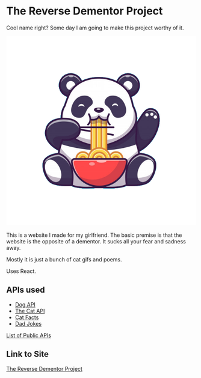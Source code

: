 # The Reverse Dementor Project

Cool name right? Some day I am going to make this project worthy of it. 

<p align="center">
  <img src="./src/assets/ramen-panda.png" />
</p>

This is a website I made for my girlfriend. The basic premise is that the website is the opposite of a dementor. It sucks all your fear and sadness away.

Mostly it is just a bunch of cat gifs and poems. 

Uses React.

## APIs used

- [Dog API](https://dog.ceo/dog-api/)
- [The Cat API](https://docs.thecatapi.com/)
- [Cat Facts](https://cat-fact.herokuapp.com/)
- [Dad Jokes](https://icanhazdadjoke.com/api)

[List of Public APIs](https://github.com/public-apis/public-apis)

## Link to Site

[The Reverse Dementor Project](https://reverse-dementor-project.netlify.app)